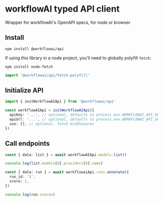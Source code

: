 # workflowAI typed API client

Wrapper for workflowAI's OpenAPI specs, for node or browser

## Install

```
npm install @workflowai/api
```

If using this library in a node project, you'll need to globally polyfill `fetch`:

```
npm install node-fetch
```

```ts
import '@workflowai/api/fetch-polyfill'
```

## Initialize API

```ts
import { initWorkflowAIApi } from '@workflowai/api'

const workflowAIApi = initWorkflowAIApi({
  apiKey: '...', // optional, defaults to process.env.WORKFLOWAI_API_KEY
  apiUrl: '...', // optional, defaults to process.env.WORKFLOWAI_API_URL, then to https://api.workflowai.ai
  use: [], // optional, fetch middlewares
})
```

## Call endpoints

```ts
const { data: list } = await workflowAIApi.models.list()

console.log(list.models[0].providers[0].name)

const { data: run } = await workflowaiApi.runs.annotate({
  run_id: '1',
  score: 1,
})

console.log(run.scores)
```
